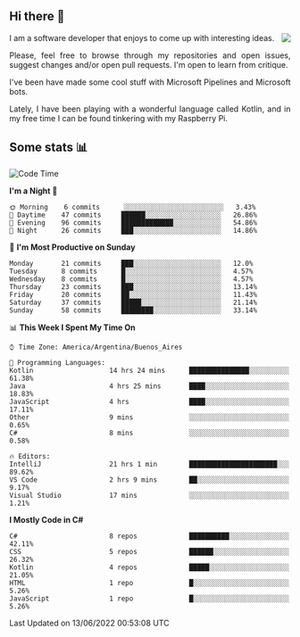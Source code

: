 ## Hi there :slightly_smiling_face:

<img src="https://github-readme-stats.vercel.app/api?username=victorgrycuk&show_icons=true&count_private=true&title_color=F7941E&icon_color=F7941E" align="right">

<p align="justify">
I am a software developer that enjoys to come up with interesting ideas.
<p/>

<p align= "justify">
Please, feel free to browse through my repositories and open issues, suggest changes and/or open pull requests. I'm open to learn from critique.
<p/>


<p align= "justify">
I've been have made some cool stuff with Microsoft Pipelines and Microsoft bots.
<p/>

<p align= "justify">
Lately, I have been playing with a wonderful language called Kotlin, and in my free time I can be found tinkering with my Raspberry Pi.
<p/>

## Some stats :bar_chart:
<!--START_SECTION:waka-->
![Code Time](http://img.shields.io/badge/Code%20Time-0%20secs-blue)

**I'm a Night 🦉** 

```text
🌞 Morning    6 commits      ░░░░░░░░░░░░░░░░░░░░░░░░░   3.43% 
🌆 Daytime    47 commits     ██████░░░░░░░░░░░░░░░░░░░   26.86% 
🌃 Evening    96 commits     █████████████░░░░░░░░░░░░   54.86% 
🌙 Night      26 commits     ███░░░░░░░░░░░░░░░░░░░░░░   14.86%

```
📅 **I'm Most Productive on Sunday** 

```text
Monday       21 commits     ███░░░░░░░░░░░░░░░░░░░░░░   12.0% 
Tuesday      8 commits      █░░░░░░░░░░░░░░░░░░░░░░░░   4.57% 
Wednesday    8 commits      █░░░░░░░░░░░░░░░░░░░░░░░░   4.57% 
Thursday     23 commits     ███░░░░░░░░░░░░░░░░░░░░░░   13.14% 
Friday       20 commits     ██░░░░░░░░░░░░░░░░░░░░░░░   11.43% 
Saturday     37 commits     █████░░░░░░░░░░░░░░░░░░░░   21.14% 
Sunday       58 commits     ████████░░░░░░░░░░░░░░░░░   33.14%

```


📊 **This Week I Spent My Time On** 

```text
⌚︎ Time Zone: America/Argentina/Buenos_Aires

💬 Programming Languages: 
Kotlin                   14 hrs 24 mins      ███████████████░░░░░░░░░░   61.38% 
Java                     4 hrs 25 mins       ████░░░░░░░░░░░░░░░░░░░░░   18.83% 
JavaScript               4 hrs               ████░░░░░░░░░░░░░░░░░░░░░   17.11% 
Other                    9 mins              ░░░░░░░░░░░░░░░░░░░░░░░░░   0.65% 
C#                       8 mins              ░░░░░░░░░░░░░░░░░░░░░░░░░   0.58%

🔥 Editors: 
IntelliJ                 21 hrs 1 min        ██████████████████████░░░   89.62% 
VS Code                  2 hrs 9 mins        ██░░░░░░░░░░░░░░░░░░░░░░░   9.17% 
Visual Studio            17 mins             ░░░░░░░░░░░░░░░░░░░░░░░░░   1.21%

```

**I Mostly Code in C#** 

```text
C#                       8 repos             ██████████░░░░░░░░░░░░░░░   42.11% 
CSS                      5 repos             ██████░░░░░░░░░░░░░░░░░░░   26.32% 
Kotlin                   4 repos             █████░░░░░░░░░░░░░░░░░░░░   21.05% 
HTML                     1 repo              █░░░░░░░░░░░░░░░░░░░░░░░░   5.26% 
JavaScript               1 repo              █░░░░░░░░░░░░░░░░░░░░░░░░   5.26%

```



 Last Updated on 13/06/2022 00:53:08 UTC
<!--END_SECTION:waka-->
